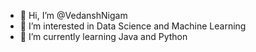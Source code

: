 - 👋 Hi, I’m @VedanshNigam
- 👀 I’m interested in Data Science and Machine Learning
- 🌱 I’m currently learning Java and Python

<!---
VedanshNigam/VedanshNigam is a ✨ special ✨ repository because its `README.md` (this file) appears on your GitHub profile.
You can click the Preview link to take a look at your changes.
--->

